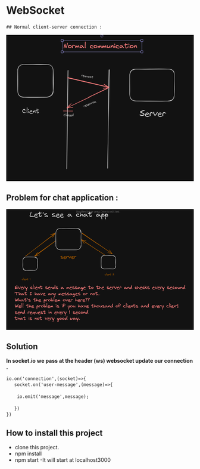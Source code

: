 # WebSocket
    ## Normal client-server connection : 
<img src="./image/Screenshot from 2023-12-04 23-08-43.png">

## Problem for chat application : 
<img src="./image/Screenshot from 2023-12-04 23-12-16.png">

## Solution 

 <b>In socket.io we pass at the header (ws) 
websocket update our connection .</b>

```
io.on('connection',(socket)=>{
   socket.on('user-message',(message)=>{

    io.emit('message',message);

   })
})
```

## How to install this project
 - clone this project.
 - npm install 
 - npm start
 -It will start at localhost3000